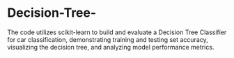# Decision-Tree-
The code utilizes scikit-learn to build and evaluate a Decision Tree Classifier for car classification, demonstrating training and testing set accuracy, visualizing the decision tree, and analyzing model performance metrics.
